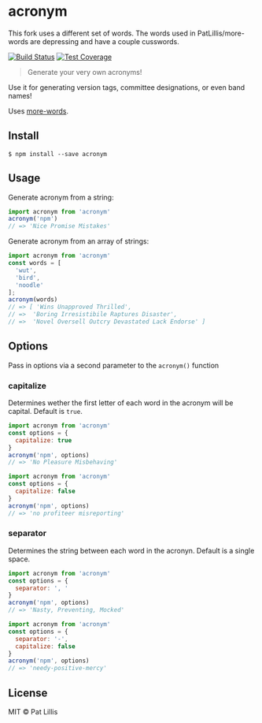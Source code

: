 # acronym

This fork uses a different set of words.  The words used in PatLillis/more-words are depressing and have a couple cusswords.

[![Build Status](https://travis-ci.org/patlillis/acronym.svg?branch=master)](https://travis-ci.org/PatLillis/acronym)
[![Test Coverage](https://codeclimate.com/github/PatLillis/acronym/badges/coverage.svg)](https://codeclimate.com/github/PatLillis/acronym/coverage)


> Generate your very own acronyms!

Use it for generating version tags, committee designations, or even band names!

Uses [more-words](https://github.com/patlillis/more-words).


## Install

```
$ npm install --save acronym
```



## Usage

Generate acronym from a string:
```js
import acronym from 'acronym'
acronym('npm')
// => 'Nice Promise Mistakes'
```


Generate acronym from an array of strings:
```js
import acronym from 'acronym'
const words = [
  'wut',
  'bird',
  'noodle'
];
acronym(words)
// => [ 'Wins Unapproved Thrilled',
// =>  'Boring Irresistibile Raptures Disaster',
// =>  'Novel Oversell Outcry Devastated Lack Endorse' ]
```

## Options

Pass in options via a second parameter to the `acronym()` function

### capitalize

Determines wether the first letter of each word in the acronym will be capital. Default is `true`.

```js
import acronym from 'acronym'
const options = {
  capitalize: true
}
acronym('npm', options)
// => 'No Pleasure Misbehaving'
```

```js
import acronym from 'acronym'
const options = {
  capitalize: false
}
acronym('npm', options)
// => 'no profiteer misreporting'
```


### separator

Determines the string between each word in the acronyn. Default is a single space.

```js
import acronym from 'acronym'
const options = {
  separator: ', '
}
acronym('npm', options)
// => 'Nasty, Preventing, Mocked'
```

```js
import acronym from 'acronym'
const options = {
  separator: '-',
  capitalize: false
}
acronym('npm', options)
// => 'needy-positive-mercy'
```





## License

MIT © Pat Lillis
